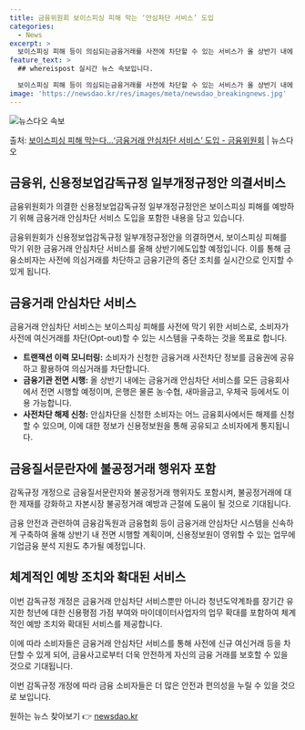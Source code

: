 ```yaml
---
title: 금융위원회 보이스피싱 피해 막는 ‘안심차단 서비스’ 도입
categories:
  - News
excerpt: >
  보이스피싱 피해 등이 의심되는금융거래를 사전에 차단할 수 있는 서비스가 올 상반기 내에 도입된다. 금융소비자…
feature_text: >
  ## whereispost 실시간 뉴스 속보입니다.

  보이스피싱 피해 등이 의심되는금융거래를 사전에 차단할 수 있는 서비스가 올 상반기 내에 도입된다. 금융소비자…
image: 'https://newsdao.kr/res/images/meta/newsdao_breakingnews.jpg'
---
```


![뉴스다오 속보](https://newsdao.kr/res/images/meta/newsdao_breakingnews.jpg)

<p>출처: <a href="https://newsdao.kr/3618" rel="dofollow">보이스피싱 피해 막는다…‘금융거래 안심차단 서비스’ 도입 - 금융위원회</a> | 뉴스다오</p>

<h2 data-ke-size="size26">금융위, 신용정보업감독규정 일부개정규정안 의결서비스</h2>
금융위원회가 의결한 신용정보업감독규정 일부개정규정안은 보이스피싱 피해를 예방하기 위해 금융거래 안심차단 서비스 도입을 포함한 내용을 담고 있습니다.

<p data-ke-size="size16">금융위원회가 신용정보업감독규정 일부개정규정안을 의결하면서, 보이스피싱 피해를 막기 위한 금융거래 안심차단 서비스를 올해 상반기에도입할 예정입니다. 이를 통해 금융소비자는 사전에 의심거래를 차단하고 금융기관의 중단 조치를 실시간으로 인지할 수 있게 됩니다.</p>

<h2 data-ke-size="size26">금융거래 안심차단 서비스</h2>
금융거래 안심차단 서비스는 보이스피싱 피해를 사전에 막기 위한 서비스로, 소비자가 사전에 여신거래를 차단(Opt-out)할 수 있는 시스템을 구축하는 것을 목표로 합니다.

<ul>
<li><b>트랜잭션 이력 모니터링:</b> 소비자가 신청한 금융거래 사전차단 정보를 금융권에 공유하고 활용하여 의심거래를 차단합니다.</li>
<li><b>금융기관 전면 시행:</b> 올 상반기 내에는 금융거래 안심차단 서비스를 모든 금융회사에서 전면 시행할 예정이며, 은행은 물론 농·수협, 새마을금고, 우체국 등에서도 이용 가능합니다.</li>
<li><b>사전차단 해제 신청:</b> 안심차단을 신청한 소비자는 어느 금융회사에서든 해제를 신청할 수 있으며, 이에 대한 정보가 신용정보원을 통해 공유되고 소비자에게 통지됩니다.</li>
</ul>

<h2 data-ke-size="size26">금융질서문란자에 불공정거래 행위자 포함</h2>
감독규정 개정으로 금융질서문란자와 불공정거래 행위자도 포함시켜, 불공정거래에 대한 제재를 강화하고 자본시장 불공정거래 예방과 근절에 도움이 될 것으로 기대됩니다.

<p data-ke-size="size16">금융 안전과 관련하여 금융감독원과 금융협회 등이 금융거래 안심차단 시스템을 신속하게 구축하여 올해 상반기 내 전면 시행할 계획이며, 신용정보원이 영위할 수 있는 업무에 기업금융 분석 지원도 추가될 예정입니다.</p>

<h2 data-ke-size="size26">체계적인 예방 조치와 확대된 서비스</h2>
이번 감독규정 개정은 금융거래 안심차단 서비스뿐만 아니라 청년도약계좌를 장기간 유지한 청년에 대한 신용평점 가점 부여와 마이데이터사업자의 업무 확대를 포함하여 체계적인 예방 조치와 확대된 서비스를 제공합니다.

<p data-ke-size="size16">이에 따라 소비자들은 금융거래 안심차단 서비스를 통해 사전에 신규 여신거래 등을 차단할 수 있게 되어, 금융사고로부터 더욱 안전하게 자신의 금융 거래를 보호할 수 있을 것으로 기대됩니다.</p>

이번 감독규정 개정에 따라 금융 소비자들은 더 많은 안전과 편의성을 누릴 수 있을 것으로 보입니다. 

원하는 뉴스 찾아보기 👉 <a href="https://newsdao.kr" rel="dofollow">newsdao.kr</a>


